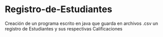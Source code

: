 # Registro-de-Estudiantes
Creación de un programa escrito en java que guarda en archivos .csv un registro de Estudiantes y sus respectivas Calificaciones 
